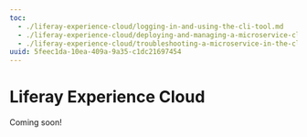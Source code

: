 ```yaml
---
toc:
  - ./liferay-experience-cloud/logging-in-and-using-the-cli-tool.md
  - ./liferay-experience-cloud/deploying-and-managing-a-microservice-client-extension-project.md
  - ./liferay-experience-cloud/troubleshooting-a-microservice-in-the-cloud-console.md
uuid: 5feec1da-10ea-409a-9a35-c1dc21697454
---
```

# Liferay Experience Cloud

Coming soon!
